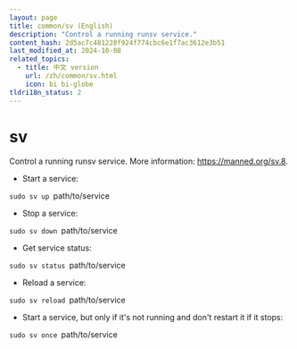```yaml
---
layout: page
title: common/sv (English)
description: "Control a running runsv service."
content_hash: 2d5ac7c481228f924f774cbc6e1f7ac3612e3b51
last_modified_at: 2024-10-08
related_topics:
  - title: 中文 version
    url: /zh/common/sv.html
    icon: bi bi-globe
tldri18n_status: 2
---
```

# sv

Control a running runsv service.
More information: <https://manned.org/sv.8>.

- Start a service:

`sudo sv up `<span class="tldr-var badge badge-pill bg-dark-lm bg-white-dm text-white-lm text-dark-dm font-weight-bold">path/to/service</span>

- Stop a service:

`sudo sv down `<span class="tldr-var badge badge-pill bg-dark-lm bg-white-dm text-white-lm text-dark-dm font-weight-bold">path/to/service</span>

- Get service status:

`sudo sv status `<span class="tldr-var badge badge-pill bg-dark-lm bg-white-dm text-white-lm text-dark-dm font-weight-bold">path/to/service</span>

- Reload a service:

`sudo sv reload `<span class="tldr-var badge badge-pill bg-dark-lm bg-white-dm text-white-lm text-dark-dm font-weight-bold">path/to/service</span>

- Start a service, but only if it's not running and don't restart it if it stops:

`sudo sv once `<span class="tldr-var badge badge-pill bg-dark-lm bg-white-dm text-white-lm text-dark-dm font-weight-bold">path/to/service</span>

